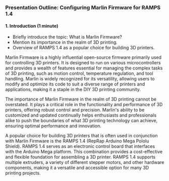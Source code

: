 ### Presentation Outline: Configuring Marlin Firmware for RAMPS 1.4

#### 1. Introduction (1 minute)
- Briefly introduce the topic: What is Marlin Firmware?
- Mention its importance in the realm of 3D printing.
- Overview of RAMPS 1.4 as a popular choice for building 3D printers.

Marlin Firmware is a highly influential open-source firmware primarily used for controlling 3D printers. It is designed to run on various microcontrollers and provides a wealth of features essential for managing the complex tasks of 3D printing, such as motion control, temperature regulation, and tool handling. Marlin is widely recognized for its versatility, allowing users to modify and optimize its code to suit a diverse range of printers and applications, making it a staple in the DIY 3D printing community.

The importance of Marlin Firmware in the realm of 3D printing cannot be overstated. It plays a critical role in the functionality and performance of 3D printers, offering robust control and precision. Marlin's ability to be customized and updated continually helps enthusiasts and professionals alike to push the boundaries of what 3D printing technology can achieve, ensuring optimal performance and innovation.

A popular choice for building 3D printers that is often used in conjunction with Marlin Firmware is the RAMPS 1.4 (RepRap Arduino Mega Pololu Shield). RAMPS 1.4 serves as an electronic control board that interfaces with the Arduino Mega platform. This combination provides a cost-effective and flexible foundation for assembling a 3D printer. RAMPS 1.4 supports multiple extruders, a variety of different stepper motors, and other hardware components, making it a versatile and accessible option for many 3D printing projects.